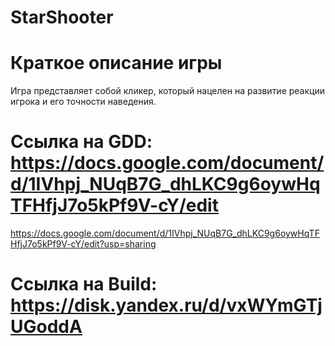 # StarShooter
# Краткое описание игры
  Игра представляет собой кликер, который нацелен на развитие реакции игрока и его точности наведения. 
# Ссылка на GDD: https://docs.google.com/document/d/1IVhpj_NUqB7G_dhLKC9g6oywHqTFHfjJ7o5kPf9V-cY/edit
https://docs.google.com/document/d/1IVhpj_NUqB7G_dhLKC9g6oywHqTFHfjJ7o5kPf9V-cY/edit?usp=sharing
# Ссылка на Build: https://disk.yandex.ru/d/vxWYmGTjUGoddA
